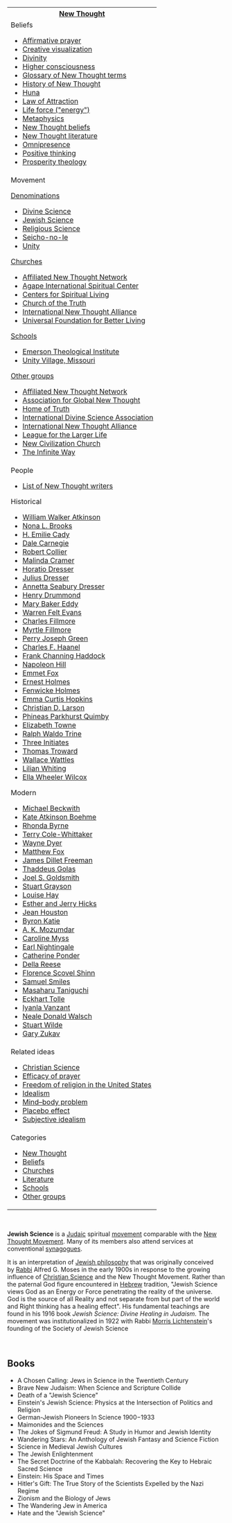 <table class="vertical-navbox">
<tbody>
<tr>
<th><a title="" href="https://en.wikipedia.org/wiki/New_Thought">New Thought</a></th>
</tr>
<tr>
<td>
<div id="NavFrame1" class="NavFrame collapsed">
<div class="NavHead">Beliefs</div>
<div class="NavContent">
<div class="hlist">
<ul>
<li><a title="Affirmative prayer" href="https://en.wikipedia.org/wiki/Affirmative_prayer">Affirmative prayer</a></li>
<li><a title="Creative visualization" href="https://en.wikipedia.org/wiki/Creative_visualization">Creative visualization</a></li>
<li><a title="Divinity" href="https://en.wikipedia.org/wiki/Divinity">Divinity</a></li>
<li><a title="Higher consciousness" href="https://en.wikipedia.org/wiki/Higher_consciousness">Higher consciousness</a></li>
<li><a title="Glossary of New Thought terms" href="https://en.wikipedia.org/wiki/Glossary_of_New_Thought_terms">Glossary of New Thought terms</a></li>
<li><a title="History of New Thought" href="https://en.wikipedia.org/wiki/History_of_New_Thought">History of New Thought</a></li>
<li><a title="Huna (New Age)" href="https://en.wikipedia.org/wiki/Huna_(New_Age)">Huna</a></li>
<li><a title="Law of attraction (New Thought)" href="https://en.wikipedia.org/wiki/Law_of_attraction_(New_Thought)">Law of Attraction</a></li>
<li><a title="Energy (esotericism)" href="https://en.wikipedia.org/wiki/Energy_(esotericism)">Life force ("energy")</a></li>
<li><a title="Metaphysics" href="https://en.wikipedia.org/wiki/Metaphysics">Metaphysics</a></li>
<li><a title="Category:New Thought beliefs" href="https://en.wikipedia.org/wiki/Category:New_Thought_beliefs">New Thought beliefs</a></li>
<li><a title="Category:New Thought literature" href="https://en.wikipedia.org/wiki/Category:New_Thought_literature">New Thought literature</a></li>
<li><a title="Omnipresence" href="https://en.wikipedia.org/wiki/Omnipresence">Omnipresence</a></li>
<li><a title="Optimism" href="https://en.wikipedia.org/wiki/Optimism">Positive thinking</a></li>
<li><a title="Prosperity theology" href="https://en.wikipedia.org/wiki/Prosperity_theology">Prosperity theology</a></li>
</ul>
</div>
</div>
</div>
</td>
</tr>
<tr>
<td>
<div id="NavFrame2" class="NavFrame collapsed">
<div class="NavHead">Movement</div>
<div class="NavContent">
<div class="plainlist">
<dl>
<dt><a title="List of New Thought denominations and independent centers" href="https://en.wikipedia.org/wiki/List_of_New_Thought_denominations_and_independent_centers">Denominations</a></dt>
</dl>
<ul>
<li><a title="Church of Divine Science" href="https://en.wikipedia.org/wiki/Church_of_Divine_Science">Divine Science</a></li>
<li><a href="https://en.wikipedia.org/wiki/Jewish_Science">Jewish Science</a></li>
<li><a title="Religious Science" href="https://en.wikipedia.org/wiki/Religious_Science">Religious Science</a></li>
<li><a title="Seicho-no-Ie" href="https://en.wikipedia.org/wiki/Seicho-no-Ie">Seicho-no-Ie</a></li>
<li><a title="Unity Church" href="https://en.wikipedia.org/wiki/Unity_Church">Unity</a></li>
</ul>
<dl>
<dt><a title="Category:New Thought churches" href="https://en.wikipedia.org/wiki/Category:New_Thought_churches">Churches</a></dt>
</dl>
<ul>
<li><a title="Affiliated New Thought Network" href="https://en.wikipedia.org/wiki/Affiliated_New_Thought_Network">Affiliated New Thought Network</a></li>
<li><a title="Agape International Spiritual Center" href="https://en.wikipedia.org/wiki/Agape_International_Spiritual_Center">Agape International Spiritual Center</a></li>
<li><a title="Centers for Spiritual Living" href="https://en.wikipedia.org/wiki/Centers_for_Spiritual_Living">Centers for Spiritual Living</a></li>
<li><a title="Church of the Truth" href="https://en.wikipedia.org/wiki/Church_of_the_Truth">Church of the Truth</a></li>
<li><a title="International New Thought Alliance" href="https://en.wikipedia.org/wiki/International_New_Thought_Alliance">International New Thought Alliance</a></li>
<li><a title="Universal Foundation for Better Living" href="https://en.wikipedia.org/wiki/Universal_Foundation_for_Better_Living">Universal Foundation for Better Living</a></li>
</ul>
<dl>
<dt><a title="Category:New Thought schools" href="https://en.wikipedia.org/wiki/Category:New_Thought_schools">Schools</a></dt>
</dl>
<ul>
<li><a title="Affiliated New Thought Network" href="https://en.wikipedia.org/wiki/Affiliated_New_Thought_Network#Emerson_Theological_Institute">Emerson Theological Institute</a></li>
<li><a title="Unity Village, Missouri" href="https://en.wikipedia.org/wiki/Unity_Village,_Missouri">Unity Village, Missouri</a></li>
</ul>
<dl>
<dt><a title="Category:New Thought organizations" href="https://en.wikipedia.org/wiki/Category:New_Thought_organizations">Other groups</a></dt>
</dl>
<ul>
<li><a title="Affiliated New Thought Network" href="https://en.wikipedia.org/wiki/Affiliated_New_Thought_Network">Affiliated New Thought Network</a></li>
<li><a title="Association for Global New Thought" href="https://en.wikipedia.org/wiki/Association_for_Global_New_Thought">Association for Global New Thought</a></li>
<li><a title="Home of Truth" href="https://en.wikipedia.org/wiki/Home_of_Truth">Home of Truth</a></li>
<li><a title="International Divine Science Association" href="https://en.wikipedia.org/wiki/International_Divine_Science_Association">International Divine Science Association</a></li>
<li><a title="International New Thought Alliance" href="https://en.wikipedia.org/wiki/International_New_Thought_Alliance">International New Thought Alliance</a></li>
<li><a title="League for the Larger Life" href="https://en.wikipedia.org/wiki/League_for_the_Larger_Life">League for the Larger Life</a></li>
<li><a title="New Civilization Church" href="https://en.wikipedia.org/wiki/New_Civilization_Church">New Civilization Church</a></li>
<li><a title="The Infinite Way" href="https://en.wikipedia.org/wiki/The_Infinite_Way">The Infinite Way</a></li>
</ul>
</div>
</div>
</div>
</td>
</tr>
<tr>
<td>
<div id="NavFrame3" class="NavFrame collapsed">
<div class="NavHead">People</div>
<div class="NavContent">
<div class="hlist">
<ul>
<li><a title="List of New Thought writers" href="https://en.wikipedia.org/wiki/List_of_New_Thought_writers">List of New Thought writers</a></li>
</ul>
<dl>
<dt>Historical</dt>
</dl>
<ul>
<li><a title="William Walker Atkinson" href="https://en.wikipedia.org/wiki/William_Walker_Atkinson">William Walker Atkinson</a></li>
<li><a title="Nona L. Brooks" href="https://en.wikipedia.org/wiki/Nona_L._Brooks">Nona L. Brooks</a></li>
<li><a title="H. Emilie Cady" href="https://en.wikipedia.org/wiki/H._Emilie_Cady">H. Emilie Cady</a></li>
<li><a title="Dale Carnegie" href="https://en.wikipedia.org/wiki/Dale_Carnegie">Dale Carnegie</a></li>
<li><a title="Robert Collier (author)" href="https://en.wikipedia.org/wiki/Robert_Collier_(author)">Robert Collier</a></li>
<li><a title="Malinda Cramer" href="https://en.wikipedia.org/wiki/Malinda_Cramer">Malinda Cramer</a></li>
<li><a title="Horatio Dresser" href="https://en.wikipedia.org/wiki/Horatio_Dresser">Horatio Dresser</a></li>
<li><a title="Julius Dresser" href="https://en.wikipedia.org/wiki/Julius_Dresser">Julius Dresser</a></li>
<li><a title="Annetta Seabury Dresser" href="https://en.wikipedia.org/wiki/Annetta_Seabury_Dresser">Annetta Seabury Dresser</a></li>
<li><a title="Henry Drummond (evangelist)" href="https://en.wikipedia.org/wiki/Henry_Drummond_(evangelist)">Henry Drummond</a></li>
<li><a title="Mary Baker Eddy" href="https://en.wikipedia.org/wiki/Mary_Baker_Eddy">Mary Baker Eddy</a></li>
<li><a title="Warren Felt Evans" href="https://en.wikipedia.org/wiki/Warren_Felt_Evans">Warren Felt Evans</a></li>
<li><a title="Charles Fillmore (Unity Church)" href="https://en.wikipedia.org/wiki/Charles_Fillmore_(Unity_Church)">Charles Fillmore</a></li>
<li><a title="Myrtle Fillmore" href="https://en.wikipedia.org/wiki/Myrtle_Fillmore">Myrtle Fillmore</a></li>
<li><a title="Perry Joseph Green" href="https://en.wikipedia.org/wiki/Perry_Joseph_Green">Perry Joseph Green</a></li>
<li><a title="Charles F. Haanel" href="https://en.wikipedia.org/wiki/Charles_F._Haanel">Charles F. Haanel</a></li>
<li><a title="Frank Channing Haddock" href="https://en.wikipedia.org/wiki/Frank_Channing_Haddock">Frank Channing Haddock</a></li>
<li><a title="Napoleon Hill" href="https://en.wikipedia.org/wiki/Napoleon_Hill">Napoleon Hill</a></li>
<li><a title="Emmet Fox" href="https://en.wikipedia.org/wiki/Emmet_Fox">Emmet Fox</a></li>
<li><a title="Ernest Holmes" href="https://en.wikipedia.org/wiki/Ernest_Holmes">Ernest Holmes</a></li>
<li><a title="Fenwicke Holmes" href="https://en.wikipedia.org/wiki/Fenwicke_Holmes">Fenwicke Holmes</a></li>
<li><a title="Emma Curtis Hopkins" href="https://en.wikipedia.org/wiki/Emma_Curtis_Hopkins">Emma Curtis Hopkins</a></li>
<li><a title="Christian D. Larson" href="https://en.wikipedia.org/wiki/Christian_D._Larson">Christian D. Larson</a></li>
<li><a title="Phineas Parkhurst Quimby" href="https://en.wikipedia.org/wiki/Phineas_Parkhurst_Quimby">Phineas Parkhurst Quimby</a></li>
<li><a title="Elizabeth Towne" href="https://en.wikipedia.org/wiki/Elizabeth_Towne">Elizabeth Towne</a></li>
<li><a title="Ralph Waldo Trine" href="https://en.wikipedia.org/wiki/Ralph_Waldo_Trine">Ralph Waldo Trine</a></li>
<li><a title="The Kybalion" href="https://en.wikipedia.org/wiki/The_Kybalion">Three Initiates</a></li>
<li><a title="Thomas Troward" href="https://en.wikipedia.org/wiki/Thomas_Troward">Thomas Troward</a></li>
<li><a title="Wallace Wattles" href="https://en.wikipedia.org/wiki/Wallace_Wattles">Wallace Wattles</a></li>
<li><a title="Lilian Whiting" href="https://en.wikipedia.org/wiki/Lilian_Whiting">Lilian Whiting</a></li>
<li><a title="Ella Wheeler Wilcox" href="https://en.wikipedia.org/wiki/Ella_Wheeler_Wilcox">Ella Wheeler Wilcox</a></li>
</ul>
<dl>
<dt>Modern</dt>
</dl>
<ul>
<li><a title="Michael Beckwith" href="https://en.wikipedia.org/wiki/Michael_Beckwith">Michael Beckwith</a></li>
<li><a title="Kate Atkinson Boehme" href="https://en.wikipedia.org/wiki/Kate_Atkinson_Boehme">Kate Atkinson Boehme</a></li>
<li><a title="Rhonda Byrne" href="https://en.wikipedia.org/wiki/Rhonda_Byrne">Rhonda Byrne</a></li>
<li><a title="Terry Cole-Whittaker" href="https://en.wikipedia.org/wiki/Terry_Cole-Whittaker">Terry Cole-Whittaker</a></li>
<li><a title="Wayne Dyer" href="https://en.wikipedia.org/wiki/Wayne_Dyer">Wayne Dyer</a></li>
<li><a title="Matthew Fox (priest)" href="https://en.wikipedia.org/wiki/Matthew_Fox_(priest)">Matthew Fox</a></li>
<li><a title="James Dillet Freeman" href="https://en.wikipedia.org/wiki/James_Dillet_Freeman">James Dillet Freeman</a></li>
<li><a title="Thaddeus Golas" href="https://en.wikipedia.org/wiki/Thaddeus_Golas">Thaddeus Golas</a></li>
<li><a title="Joel S. Goldsmith" href="https://en.wikipedia.org/wiki/Joel_S._Goldsmith">Joel S. Goldsmith</a></li>
<li><a title="Stuart Grayson" href="https://en.wikipedia.org/wiki/Stuart_Grayson">Stuart Grayson</a></li>
<li><a title="Louise Hay" href="https://en.wikipedia.org/wiki/Louise_Hay">Louise Hay</a></li>
<li><a title="Esther Hicks" href="https://en.wikipedia.org/wiki/Esther_Hicks">Esther and Jerry Hicks</a></li>
<li><a title="Jean Houston" href="https://en.wikipedia.org/wiki/Jean_Houston">Jean Houston</a></li>
<li><a title="Byron Katie" href="https://en.wikipedia.org/wiki/Byron_Katie">Byron Katie</a></li>
<li><a title="A. K. Mozumdar" href="https://en.wikipedia.org/wiki/A._K._Mozumdar">A. K. Mozumdar</a></li>
<li><a title="Caroline Myss" href="https://en.wikipedia.org/wiki/Caroline_Myss">Caroline Myss</a></li>
<li><a title="Earl Nightingale" href="https://en.wikipedia.org/wiki/Earl_Nightingale">Earl Nightingale</a></li>
<li><a title="Catherine Ponder" href="https://en.wikipedia.org/wiki/Catherine_Ponder">Catherine Ponder</a></li>
<li><a title="Della Reese" href="https://en.wikipedia.org/wiki/Della_Reese">Della Reese</a></li>
<li><a title="Florence Scovel Shinn" href="https://en.wikipedia.org/wiki/Florence_Scovel_Shinn">Florence Scovel Shinn</a></li>
<li><a title="Samuel Smiles" href="https://en.wikipedia.org/wiki/Samuel_Smiles">Samuel Smiles</a></li>
<li><a title="Masaharu Taniguchi" href="https://en.wikipedia.org/wiki/Masaharu_Taniguchi">Masaharu Taniguchi</a></li>
<li><a title="Eckhart Tolle" href="https://en.wikipedia.org/wiki/Eckhart_Tolle">Eckhart Tolle</a></li>
<li><a title="Iyanla Vanzant" href="https://en.wikipedia.org/wiki/Iyanla_Vanzant">Iyanla Vanzant</a></li>
<li><a title="Neale Donald Walsch" href="https://en.wikipedia.org/wiki/Neale_Donald_Walsch">Neale Donald Walsch</a></li>
<li><a title="Stuart Wilde" href="https://en.wikipedia.org/wiki/Stuart_Wilde">Stuart Wilde</a></li>
<li><a title="Gary Zukav" href="https://en.wikipedia.org/wiki/Gary_Zukav">Gary Zukav</a></li>
</ul>
</div>
</div>
</div>
</td>
</tr>
<tr>
<td>
<div id="NavFrame4" class="NavFrame collapsed">
<div class="NavHead">Related ideas</div>
<div class="NavContent">
<div class="hlist">
<ul>
<li><a title="Christian Science" href="https://en.wikipedia.org/wiki/Christian_Science">Christian Science</a></li>
<li><a title="Efficacy of prayer" href="https://en.wikipedia.org/wiki/Efficacy_of_prayer">Efficacy of prayer</a></li>
<li><a title="Freedom of religion in the United States" href="https://en.wikipedia.org/wiki/Freedom_of_religion_in_the_United_States">Freedom of religion in the United States</a></li>
<li><a title="Idealism" href="https://en.wikipedia.org/wiki/Idealism">Idealism</a></li>
<li><a title="Mind&ndash;body problem" href="https://en.wikipedia.org/wiki/Mind%E2%80%93body_problem">Mind&ndash;body problem</a></li>
<li><a title="Placebo" href="https://en.wikipedia.org/wiki/Placebo">Placebo effect</a></li>
<li><a title="Subjective idealism" href="https://en.wikipedia.org/wiki/Subjective_idealism">Subjective idealism</a></li>
</ul>
</div>
</div>
</div>
</td>
</tr>
<tr>
<td>
<div id="NavFrame5" class="NavFrame collapsed">
<div class="NavHead">Categories</div>
<div class="NavContent">
<div class="hlist">
<ul>
<li><a title="Category:New Thought" href="https://en.wikipedia.org/wiki/Category:New_Thought">New Thought</a></li>
<li><a title="Category:New Thought beliefs" href="https://en.wikipedia.org/wiki/Category:New_Thought_beliefs">Beliefs</a></li>
<li><a title="Category:New Thought churches" href="https://en.wikipedia.org/wiki/Category:New_Thought_churches">Churches</a></li>
<li><a title="Category:New Thought literature" href="https://en.wikipedia.org/wiki/Category:New_Thought_literature">Literature</a></li>
<li><a title="Category:New Thought schools" href="https://en.wikipedia.org/wiki/Category:New_Thought_schools">Schools</a></li>
<li><a title="Category:New Thought organizations" href="https://en.wikipedia.org/wiki/Category:New_Thought_organizations">Other groups</a></li>
</ul>
</div>
</div>
</div>
</td>
</tr>
</tbody>
</table>
</br>
<p><strong>Jewish Science</strong>&nbsp;is a&nbsp;<a title="Judaism" href="https://en.wikipedia.org/wiki/Judaism">Judaic</a>&nbsp;spiritual&nbsp;<a title="New religious movement" href="https://en.wikipedia.org/wiki/New_religious_movement">movement</a>&nbsp;comparable with the&nbsp;<a class="mw-redirect" title="New Thought Movement" href="https://en.wikipedia.org/wiki/New_Thought_Movement">New Thought Movement</a>. Many of its members also attend services at conventional&nbsp;<a title="Synagogue" href="https://en.wikipedia.org/wiki/Synagogue">synagogues</a>.</p>
<p>It is an interpretation of&nbsp;<a title="Jewish philosophy" href="https://en.wikipedia.org/wiki/Jewish_philosophy">Jewish philosophy</a>&nbsp;that was originally conceived by&nbsp;<a title="Rabbi" href="https://en.wikipedia.org/wiki/Rabbi">Rabbi</a>&nbsp;Alfred G. Moses in the early 1900s in response to the growing influence of&nbsp;<a title="Christian Science" href="https://en.wikipedia.org/wiki/Christian_Science">Christian Science</a>&nbsp;and the New Thought Movement. Rather than the paternal God figure encountered in&nbsp;<a class="mw-redirect" title="Hebrew" href="https://en.wikipedia.org/wiki/Hebrew">Hebrew</a>&nbsp;tradition, "Jewish Science views God as an Energy or Force penetrating the reality of the universe. God is the source of all Reality and not separate from but part of the world and Right thinking has a healing effect".&nbsp;His fundamental teachings are found in his 1916 book&nbsp;<em>Jewish Science: Divine Healing in Judaism</em>. The movement was institutionalized in 1922 with Rabbi&nbsp;<a title="Morris Lichtenstein" href="https://en.wikipedia.org/wiki/Morris_Lichtenstein">Morris Lichtenstein</a>'s founding of the Society of Jewish Science</p>
</br>
<h2>Books </h2>

<ul>
 <li><a target="_blank" href="https://github.com/manjunath5496/Jewish-Science-Books/blob/master/jsb(1).pdf" style="text-decoration:none;">A Chosen Calling: Jews in Science in the Twentieth Century</a></li>
  
<li><a target="_blank" href="https://github.com/manjunath5496/Jewish-Science-Books/blob/master/jsb(2).pdf" style="text-decoration:none;">Brave New Judaism: When Science and Scripture Collide</a></li>  
  
<li><a target="_blank" href="https://github.com/manjunath5496/Jewish-Science-Books/blob/master/jsb(3).pdf" style="text-decoration:none;">Death of a "Jewish Science"</a></li>

 
<li><a target="_blank" href="https://github.com/manjunath5496/Jewish-Science-Books/blob/master/jsb(4).pdf" style="text-decoration:none;">Einstein's Jewish Science: Physics at the Intersection of Politics and Religion</a></li>
                               
  <li><a target="_blank" href="https://github.com/manjunath5496/Jewish-Science-Books/blob/master/jsb(5).pdf" style="text-decoration:none;">German-Jewish Pioneers In Science 1900&minus;1933 </a></li>   

 <li><a target="_blank" href="https://github.com/manjunath5496/Jewish-Science-Books/blob/master/jsb(6).pdf" style="text-decoration:none;">Maimonides and the Sciences</a></li>
                <li><a target="_blank" href="https://github.com/manjunath5496/Jewish-Science-Books/blob/master/jsb(7).pdf" style="text-decoration:none;">The Jokes of Sigmund Freud: A Study in Humor and Jewish Identity</a></li>  
         <li><a target="_blank" href="https://github.com/manjunath5496/Jewish-Science-Books/blob/master/jsb(8).pdf" style="text-decoration:none;">Wandering Stars: An Anthology of Jewish Fantasy and Science Fiction </a></li>                 
  <li><a target="_blank" href="https://github.com/manjunath5496/Jewish-Science-Books/blob/master/jsb(9).pdf" style="text-decoration:none;">Science in Medieval Jewish Cultures</a></li>   

 <li><a target="_blank" href="https://github.com/manjunath5496/Jewish-Science-Books/blob/master/jsb(10).pdf" style="text-decoration:none;">The Jewish Enlightenment</a></li>

<li><a target="_blank" href="https://github.com/manjunath5496/Jewish-Science-Books/blob/master/jsb(11).pdf" style="text-decoration:none;">The Secret Doctrine of the Kabbalah: Recovering the Key to Hebraic Sacred Science</a></li>                 
  <li><a target="_blank" href="https://github.com/manjunath5496/Jewish-Science-Books/blob/master/jsb(12).pdf" style="text-decoration:none;">Einstein: His Space and Times</a></li>   

 <li><a target="_blank" href="https://github.com/manjunath5496/Jewish-Science-Books/blob/master/jsb(13).pdf" style="text-decoration:none;">Hitler's Gift: The True Story of the Scientists Expelled by the Nazi Regime </a></li>
 <li><a target="_blank" href="https://github.com/manjunath5496/Jewish-Science-Books/blob/master/jsb(14).pdf" style="text-decoration:none;">Zionism and the Biology of Jews </a></li>
 
  <li><a target="_blank" href="https://github.com/manjunath5496/Jewish-Science-Books/blob/master/jsb(15).pdf" style="text-decoration:none;">The Wandering Jew in America</a></li>   

 <li><a target="_blank" href="https://github.com/manjunath5496/Jewish-Science-Books/blob/master/jsb(16).pdf" style="text-decoration:none;">Hate and the "Jewish Science"</a></li>
 
</ul>
